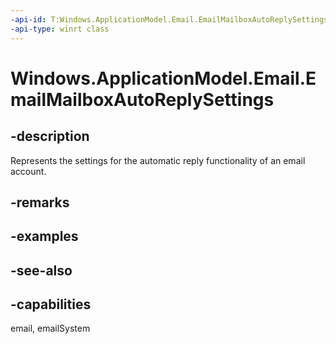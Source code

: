 ```yaml
---
-api-id: T:Windows.ApplicationModel.Email.EmailMailboxAutoReplySettings
-api-type: winrt class
---
```


<!-- Class syntax.
public class EmailMailboxAutoReplySettings : Windows.ApplicationModel.Email.IEmailMailboxAutoReplySettings
-->

# Windows.ApplicationModel.Email.EmailMailboxAutoReplySettings

## -description
Represents the settings for the automatic reply functionality of an email account.

## -remarks

## -examples

## -see-also

## -capabilities
email, emailSystem
